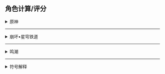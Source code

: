 ## 角色计算/评分

<details><summary>原神</summary>

> 排名不分前后 按`Ctrl + F`可以进行搜索

|角色名字|基础计算|超全计算|基础评分|自适应评分|自定义|头像|
|:-----|:----:|:----:|:----:|:----:|:----:|:----:|
|艾梅莉埃|×|×|×|×|×|![头像](https://gitee.com/liangshi233/panel-img/raw/master/PanelCalc/艾梅莉埃/side.webp)|
|克洛琳德|√|√|√|×|√|![头像](https://gitee.com/liangshi233/panel-img/raw/master/PanelCalc/克洛琳德/side.webp)|
|赛索斯|√|×|√|×|√|![头像](https://gitee.com/liangshi233/panel-img/raw/master/PanelCalc/赛索斯/side.webp)|
|希格雯|√|√|√|×|√|![头像](https://gitee.com/liangshi233/panel-img/raw/master/PanelCalc/希格雯/side.webp)|
|阿蕾奇诺|√|√|√|×|√|![头像](https://gitee.com/liangshi233/panel-img/raw/master/PanelCalc/阿蕾奇诺/side.webp)|
|千织|√|√|√|√|√|![头像](https://gitee.com/liangshi233/panel-img/raw/master/PanelCalc/千织/side.WEBP)|
|闲云|√|√|√|×|√|![头像](https://gitee.com/liangshi233/panel-img/raw/master/PanelCalc/闲云/side.webp)|
|嘉明|√|×|√|×|×|![头像](https://gitee.com/liangshi233/panel-img/raw/master/PanelCalc/嘉明/side.webp)|
|夏沃蕾|√|×|√|×|×|![头像](https://gitee.com/liangshi233/panel-img/raw/master/PanelCalc/夏沃蕾/side.webp)|
|娜维娅|√|×|√|×|×|![头像](https://gitee.com/liangshi233/panel-img/raw/master/PanelCalc/娜维娅/side.webp)|
|芙宁娜|√|√|√|×|×|![头像](https://gitee.com/liangshi233/panel-img/raw/master/PanelCalc/芙宁娜/side.webp)|
|夏洛蒂|√|×|√|×|×|![头像](https://gitee.com/liangshi233/panel-img/raw/master/PanelCalc/夏洛蒂/side.webp)|
|莱欧斯利|√|×|√|×|×|![头像](https://gitee.com/liangshi233/panel-img/raw/master/PanelCalc/莱欧斯利/side.webp)|
|那维莱特|√|×|√|×|×|![头像](https://gitee.com/liangshi233/panel-img/raw/master/PanelCalc/那维莱特/side.webp)|
|菲米尼|√|×|√|×|×|![头像](https://gitee.com/liangshi233/panel-img/raw/master/PanelCalc/菲米尼/side.webp)|
|林尼|√|×|√|×|×|![头像](https://gitee.com/liangshi233/panel-img/raw/master/PanelCalc/林尼/side.webp)|
|琳妮特|√|×|√|×|×|![头像](https://gitee.com/liangshi233/panel-img/raw/master/PanelCalc/琳妮特/side.webp)|
|绮良良|√|×|√|×|×|![头像](https://gitee.com/liangshi233/panel-img/raw/master/PanelCalc/绮良良/side.webp)|
|白术|√|×|√|×|×|![头像](https://gitee.com/liangshi233/panel-img/raw/master/PanelCalc/白术/side.webp)|
|卡维|√|×|√|×|×|![头像](https://gitee.com/liangshi233/panel-img/raw/master/PanelCalc/卡维/side.webp)|
|米卡|√|×|√|×|×|![头像](https://gitee.com/liangshi233/panel-img/raw/master/PanelCalc/米卡/side.webp)|
|迪希雅|√|√|√|×|√|![头像](https://gitee.com/liangshi233/panel-img/raw/master/PanelCalc/迪希雅/side.webp)|
|艾尔海森|√|×|√|×|×|![头像](https://gitee.com/liangshi233/panel-img/raw/master/PanelCalc/艾尔海森/side.webp)|
|瑶瑶|√|√|√|×|×|![头像](https://gitee.com/liangshi233/panel-img/raw/master/PanelCalc/瑶瑶/side.webp)|
|流浪者|√|×|√|×|×|![头像](https://gitee.com/liangshi233/panel-img/raw/master/PanelCalc/流浪者/side.webp)|
|珐露珊|√|×|√|×|×|![头像](https://gitee.com/liangshi233/panel-img/raw/master/PanelCalc/珐露珊/side.webp)|
|莱依拉|√|×|√|×|×|![头像](https://gitee.com/liangshi233/panel-img/raw/master/PanelCalc/莱依拉/side.webp)|
|纳西妲|√|×|√|×|×|![头像](https://gitee.com/liangshi233/panel-img/raw/master/PanelCalc/纳西妲/side.webp)|
|妮露|√|√|√|√|√|![头像](https://gitee.com/liangshi233/panel-img/raw/master/PanelCalc/妮露/side.webp)|
|赛诺|√|×|√|×|×|![头像](https://gitee.com/liangshi233/panel-img/raw/master/PanelCalc/赛诺/side.webp)|
|坎蒂丝|√|×|√|×|×|![头像](https://gitee.com/liangshi233/panel-img/raw/master/PanelCalc/坎蒂丝/side.webp)|
|提纳里|√|√|√|×|√|![头像](https://gitee.com/liangshi233/panel-img/raw/master/PanelCalc/提纳里/side.webp)|
|多莉|√|×|√|×|×|![头像](https://gitee.com/liangshi233/panel-img/raw/master/PanelCalc/多莉/side.webp)|
|柯莱|√|×|√|×|×|![头像](https://gitee.com/liangshi233/panel-img/raw/master/PanelCalc/柯莱/side.webp)|
|鹿野院平藏|√|×|√|×|×|![头像](https://gitee.com/liangshi233/panel-img/raw/master/PanelCalc/鹿野院平藏/side.webp)|
|久岐忍|√|×|√|×|√|![头像](https://gitee.com/liangshi233/panel-img/raw/master/PanelCalc/久岐忍/side.webp)|
|夜兰|√|√|√|×|×|![头像](https://gitee.com/liangshi233/panel-img/raw/master/PanelCalc/夜兰/side.webp)|
|神里绫人|√|×|√|×|×|![头像](https://gitee.com/liangshi233/panel-img/raw/master/PanelCalc/神里绫人/side.webp)|
|八重神子|√|√|√|×|√|![头像](https://gitee.com/liangshi233/panel-img/raw/master/PanelCalc/八重神子/side.webp)|
|申鹤|√|×|√|×|×|![头像](https://gitee.com/liangshi233/panel-img/raw/master/PanelCalc/申鹤/side.webp)|
|云堇|√|√|√|×|×|![头像](https://gitee.com/liangshi233/panel-img/raw/master/PanelCalc/云堇/side.webp)|
|荒泷一斗|√|×|√|×|×|![头像](https://gitee.com/liangshi233/panel-img/raw/master/PanelCalc/荒泷一斗/side.webp)|
|五郎|√|×|√|×|×|![头像](https://gitee.com/liangshi233/panel-img/raw/master/PanelCalc/五郎/side.webp)|
|托马|√|×|√|×|×|![头像](https://gitee.com/liangshi233/panel-img/raw/master/PanelCalc/托马/side.webp)|
|珊瑚宫心海|√|×|√|×|×|![头像](https://gitee.com/liangshi233/panel-img/raw/master/PanelCalc/珊瑚宫心海/side.webp)|
|雷电将军|√|×|√|×|√|![头像](https://gitee.com/liangshi233/panel-img/raw/master/PanelCalc/雷电将军/side.webp)|
|九条裟罗|√|×|√|×|×|![头像](https://gitee.com/liangshi233/panel-img/raw/master/PanelCalc/九条裟罗/side.webp)|
|埃洛伊|√|×|√|×|×|![头像](https://gitee.com/liangshi233/panel-img/raw/master/PanelCalc/埃洛伊/side.webp)|
|早柚|√|√|√|×|×|![头像](https://gitee.com/liangshi233/panel-img/raw/master/PanelCalc/早柚/side.webp)|
|宵宫|√|×|√|×|×|![头像](https://gitee.com/liangshi233/panel-img/raw/master/PanelCalc/宵宫/side.webp)|
|神里绫华|√|×|√|×|×|![头像](https://gitee.com/liangshi233/panel-img/raw/master/PanelCalc/神里绫华/side.webp)|
|枫原万叶|√|×|√|×|×|![头像](https://gitee.com/liangshi233/panel-img/raw/master/PanelCalc/枫原万叶/side.webp)|
|优菈|√|√|√|×|×|![头像](https://gitee.com/liangshi233/panel-img/raw/master/PanelCalc/优菈/side.webp)|
|烟绯|√|√|√|×|√|![头像](https://gitee.com/liangshi233/panel-img/raw/master/PanelCalc/烟绯/side.webp)|
|罗莎莉亚|√|×|√|×|×|![头像](https://gitee.com/liangshi233/panel-img/raw/master/PanelCalc/罗莎莉亚/side.webp)|
|胡桃|√|√|√|×|√|![头像](https://gitee.com/liangshi233/panel-img/raw/master/PanelCalc/胡桃/side.webp)|
|魈|√|×|√|×|×|![头像](https://gitee.com/liangshi233/panel-img/raw/master/PanelCalc/魈/side.webp)|
|甘雨|√|×|√|×|×|![头像](https://gitee.com/liangshi233/panel-img/raw/master/PanelCalc/甘雨/side.webp)|
|阿贝多|√|×|√|×|×|![头像](https://gitee.com/liangshi233/panel-img/raw/master/PanelCalc/阿贝多/side.webp)|
|钟离|√|√|√|×|√|![头像](https://gitee.com/liangshi233/panel-img/raw/master/PanelCalc/钟离/side.webp)|
|辛焱|√|×|√|×|×|![头像](https://gitee.com/liangshi233/panel-img/raw/master/PanelCalc/辛焱/side.webp)|
|达达利亚|√|×|√|×|×|![头像](https://gitee.com/liangshi233/panel-img/raw/master/PanelCalc/达达利亚/side.webp)|
|迪奥娜|√|×|√|×|×|![头像](https://gitee.com/liangshi233/panel-img/raw/master/PanelCalc/迪奥娜/side.webp)|
|可莉|√|×|√|×|×|![头像](https://gitee.com/liangshi233/panel-img/raw/master/PanelCalc/可莉/side.webp)|
|温迪|√|√|√|×|√|![头像](https://gitee.com/liangshi233/panel-img/raw/master/PanelCalc/温迪/side.webp)|
|砂糖|√|×|√|×|×|![头像](https://gitee.com/liangshi233/panel-img/raw/master/PanelCalc/砂糖/side.webp)|
|刻晴|√|√|√|×|√|![头像](https://gitee.com/liangshi233/panel-img/raw/master/PanelCalc/刻晴/side.webp)|
|莫娜|√|√|√|×|√|![头像](https://gitee.com/liangshi233/panel-img/raw/master/PanelCalc/莫娜/side.webp)|
|重云|√|√|√|√|√|![头像](https://gitee.com/liangshi233/panel-img/raw/master/PanelCalc/重云/side.webp)|
|七七|√|√|√|×|√|![头像](https://gitee.com/liangshi233/panel-img/raw/master/PanelCalc/七七/side.webp)|
|诺艾尔|√|×|√|×|×|![头像](https://gitee.com/liangshi233/panel-img/raw/master/PanelCalc/诺艾尔/side.webp)|
|班尼特|√|×|√|×|×|![头像](https://gitee.com/liangshi233/panel-img/raw/master/PanelCalc/班尼特/side.webp)|
|菲谢尔|√|×|√|×|×|![头像](https://gitee.com/liangshi233/panel-img/raw/master/PanelCalc/菲谢尔/side.webp)|
|凝光|√|×|√|×|×|![头像](https://gitee.com/liangshi233/panel-img/raw/master/PanelCalc/凝光/side.webp)|
|行秋|√|×|√|×|×|![头像](https://gitee.com/liangshi233/panel-img/raw/master/PanelCalc/行秋/side.webp)|
|北斗|√|×|√|×|×|![头像](https://gitee.com/liangshi233/panel-img/raw/master/PanelCalc/北斗/side.webp)|
|香菱|√|×|√|×|×|![头像](https://gitee.com/liangshi233/panel-img/raw/master/PanelCalc/香菱/side.webp)|
|安柏|√|×|√|×|×|![头像](https://gitee.com/liangshi233/panel-img/raw/master/PanelCalc/安柏/side.webp)|
|雷泽|√|×|√|×|×|![头像](https://gitee.com/liangshi233/panel-img/raw/master/PanelCalc/雷泽/side.webp)|
|迪卢克|√|√|√|×|√|![头像](https://gitee.com/liangshi233/panel-img/raw/master/PanelCalc/迪卢克/side.webp)|
|凯亚|√|×|√|×|×|![头像](https://gitee.com/liangshi233/panel-img/raw/master/PanelCalc/凯亚/side.webp)|
|芭芭拉|√|×|√|×|×|![头像](https://gitee.com/liangshi233/panel-img/raw/master/PanelCalc/芭芭拉/side.webp)|
|丽莎|√|×|√|×|×|![头像](https://gitee.com/liangshi233/panel-img/raw/master/PanelCalc/丽莎/side.webp)|
|琴|√|√|√|×|√|![头像](https://gitee.com/liangshi233/panel-img/raw/master/PanelCalc/琴/side.webp)|
---
|主角属性|基础计算|超全计算|基础评分|自适应评分|自定义|图标|
|:-----|:----:|:----:|:----:|:----:|:----:|:----:|
|风|√|×|√|×|√|![图标](https://gitee.com/liangshi233/panel-img/raw/master/PanelCalc/风主/side.png)|
|岩|√|×|√|×|√|![图标](https://gitee.com/liangshi233/panel-img/raw/master/PanelCalc/岩主/side.png)|
|雷|√|×|√|×|√|![图标](https://gitee.com/liangshi233/panel-img/raw/master/PanelCalc/雷主/side.png)|
|草|√|×|√|×|√|![图标](https://gitee.com/liangshi233/panel-img/raw/master/PanelCalc/草主/side.png)|
|水|√|×|√|×|√|![图标](https://gitee.com/liangshi233/panel-img/raw/master/PanelCalc/水主/side.png)|
|火|×|×|×|×|×|![图标](https://gitee.com/liangshi233/panel-img/raw/master/PanelCalc/火主/side.png)|
|冰|×|×|×|×|×|![图标](https://gitee.com/liangshi233/panel-img/raw/master/PanelCalc/冰主/side.png)|
|无|√|×|√|×|√|![图标](https://gitee.com/liangshi233/panel-img/raw/master/PanelCalc/无主/side.png)|
</details>

---

<details><summary>崩坏•星穹铁道</summary>

> 排名不分前后 按`Ctrl + F`可以进行搜索

|角色名字|基础计算|超全计算|基础评分|自适应评分|自定义|头像|
|:-----|:----:|:----:|:----:|:----:|:----:|:----:|
|云璃|×|×|×|/|×|![头像](https://gitee.com/liangshi233/panel-img/raw/master/PanelCalc/云璃/face.png)|
|椒丘|!|×|×|/|×|![头像](https://gitee.com/liangshi233/panel-img/raw/master/PanelCalc/椒丘/face.png)|
|流萤|√|×|×|/|√|![头像](https://gitee.com/liangshi233/panel-img/raw/master/PanelCalc/流萤/face.png)|
|翡翠|√|×|×|/|√|![头像](https://gitee.com/liangshi233/panel-img/raw/master/PanelCalc/翡翠/face.png)|
|波提欧|√|×|×|/|√|![头像](https://gitee.com/liangshi233/panel-img/raw/master/PanelCalc/波提欧/face.png)|
|知更鸟|√|×|×|/|√|![头像](https://gitee.com/liangshi233/panel-img/raw/master/PanelCalc/知更鸟/face.png)|
|黄泉|√|×|×|/|√|![头像](https://gitee.com/liangshi233/panel-img/raw/master/PanelCalc/黄泉/face.png)|
|加拉赫|√|×|×|/|√|![头像](https://gitee.com/liangshi233/panel-img/raw/master/PanelCalc/加拉赫/face.png)|
|花火|√|×|×|/|√|![头像](https://gitee.com/liangshi233/panel-img/raw/master/PanelCalc/花火/face.png)|
|黑天鹅|√|×|×|/|×|![头像](https://gitee.com/liangshi233/panel-img/raw/master/PanelCalc/黑天鹅/face.png)|
|米沙|√|×|×|/|×|![头像](https://gitee.com/liangshi233/panel-img/raw/master/PanelCalc/米沙/face.png)|
|真理医生|√|×|×|/|×|![头像](https://gitee.com/liangshi233/panel-img/raw/master/PanelCalc/真理医生/face.png)|
|阮•梅|√|×|×|/|×|![头像](https://gitee.com/liangshi233/panel-img/raw/master/PanelCalc/阮•梅/face.png)|
|雪衣|√|×|×|/|×|![头像](https://gitee.com/liangshi233/panel-img/raw/master/PanelCalc/雪衣/face.png)|
|银枝|√|×|×|/|×|![头像](https://gitee.com/liangshi233/panel-img/raw/master/PanelCalc/银枝/face.png)|
|寒鸦|√|×|×|/|×|![头像](https://gitee.com/liangshi233/panel-img/raw/master/PanelCalc/寒鸦/face.png)|
|藿藿|√|×|×|/|×|![头像](https://gitee.com/liangshi233/panel-img/raw/master/PanelCalc/藿藿/face.png)|
|托帕&账账|√|×|×|/|×|![头像](https://gitee.com/liangshi233/panel-img/raw/master/PanelCalc/托帕&账账/face.png)|
|桂乃芬|√|×|×|/|×|![头像](https://gitee.com/liangshi233/panel-img/raw/master/PanelCalc/桂乃芬/face.png)|
|镜流|√|×|×|/|×|![头像](https://gitee.com/liangshi233/panel-img/raw/master/PanelCalc/镜流/face.png)|
|符玄|√|×|×|/|×|![头像](https://gitee.com/liangshi233/panel-img/raw/master/PanelCalc/符玄/face.png)|
|玲可|√|×|×|/|×|![头像](https://gitee.com/liangshi233/panel-img/raw/master/PanelCalc/玲可/face.png)|
|丹恒•饮月|√|×|×|/|×|![头像](https://gitee.com/liangshi233/panel-img/raw/master/PanelCalc/丹恒•饮月/face.png)|
|卡芙卡|√|×|×|/|×|![头像](https://gitee.com/liangshi233/panel-img/raw/master/PanelCalc/卡芙卡/face.png)|
|卢卡|√|×|×|/|×|![头像](https://gitee.com/liangshi233/panel-img/raw/master/PanelCalc/卢卡/face.png)|
|刃|√|×|×|/|×|![头像](https://gitee.com/liangshi233/panel-img/raw/master/PanelCalc/刃/face.png)|
|罗刹|√|×|×|/|×|![头像](https://gitee.com/liangshi233/panel-img/raw/master/PanelCalc/罗刹/face.png)|
|驭空|√|×|×|/|×|![头像](https://gitee.com/liangshi233/panel-img/raw/master/PanelCalc/驭空/face.png)|
|景元|√|×|×|/|×|![头像](https://gitee.com/liangshi233/panel-img/raw/master/PanelCalc/景元/face.png)|
|银狼|√|×|×|/|×|![头像](https://gitee.com/liangshi233/panel-img/raw/master/PanelCalc/银狼/face.png)|
|希儿|√|×|×|/|√|![头像](https://gitee.com/liangshi233/panel-img/raw/master/PanelCalc/希儿/face.png)|
|彦卿|√|×|×|/|×|![头像](https://gitee.com/liangshi233/panel-img/raw/master/PanelCalc/彦卿/face.png)|
|白露|√|×|×|/|×|![头像](https://gitee.com/liangshi233/panel-img/raw/master/PanelCalc/白露/face.png)|
|姬子|√|×|×|/|×|![头像](https://gitee.com/liangshi233/panel-img/raw/master/PanelCalc/姬子/face.png)|
|杰帕德|√|×|×|/|×|![头像](https://gitee.com/liangshi233/panel-img/raw/master/PanelCalc/杰帕德/face.png)|
|克拉拉|√|×|×|/|√|![头像](https://gitee.com/liangshi233/panel-img/raw/master/PanelCalc/克拉拉/face.png)|
|瓦尔特|√|×|×|/|×|![头像](https://gitee.com/liangshi233/panel-img/raw/master/PanelCalc/瓦尔特/face.png)|
|布洛妮娅|√|×|×|/|×|![头像](https://gitee.com/liangshi233/panel-img/raw/master/PanelCalc/布洛妮娅/face.png)|
|停云|√|×|×|/|×|![头像](https://gitee.com/liangshi233/panel-img/raw/master/PanelCalc/停云/face.png)|
|青雀|√|×|×|/|×|![头像](https://gitee.com/liangshi233/panel-img/raw/master/PanelCalc/青雀/face.png)|
|黑塔|√|×|×|/|×|![头像](https://gitee.com/liangshi233/panel-img/raw/master/PanelCalc/黑塔/face.png)|
|阿兰|√|×|×|/|×|![头像](https://gitee.com/liangshi233/panel-img/raw/master/PanelCalc/阿兰/face.png)|
|素裳|√|×|×|/|×|![头像](https://gitee.com/liangshi233/panel-img/raw/master/PanelCalc/素裳/face.png)|
|娜塔莎|√|×|×|/|×|![头像](https://gitee.com/liangshi233/panel-img/raw/master/PanelCalc/娜塔莎/face.png)|
|希露瓦|√|×|×|/|×|![头像](https://gitee.com/liangshi233/panel-img/raw/master/PanelCalc/希露瓦/face.png)|
|桑博|√|×|×|/|×|![头像](https://gitee.com/liangshi233/panel-img/raw/master/PanelCalc/桑博/face.png)|
|虎克|√|×|×|/|×|![头像](https://gitee.com/liangshi233/panel-img/raw/master/PanelCalc/虎克/face.png)|
|丹恒|√|×|×|/|×|![头像](https://gitee.com/liangshi233/panel-img/raw/master/PanelCalc/丹恒/face.png)|
|佩拉|√|×|×|/|×|![头像](https://gitee.com/liangshi233/panel-img/raw/master/PanelCalc/佩拉/face.png)|
|艾丝妲|√|×|×|/|×|![头像](https://gitee.com/liangshi233/panel-img/raw/master/PanelCalc/艾丝妲/face.png)|
|三月七|√|×|×|/|×|![头像](https://gitee.com/liangshi233/panel-img/raw/master/PanelCalc/三月七/face.png)|
---
|主角命途|基础计算|超全计算|基础评分|自适应评分|自定义|头像|
|:-----|:----:|:----:|:----:|:----:|:----:|:----:|
|毁灭|√|×|×|/|√|![图标](https://gitee.com/liangshi233/panel-img/raw/master/PanelCalc/开拓者•毁灭/face.png)|
|存护|√|×|×|/|√|![图标](https://gitee.com/liangshi233/panel-img/raw/master/PanelCalc/开拓者•存护/face.png)|
|同谐|√|×|×|/|√|![图标](https://gitee.com/liangshi233/panel-img/raw/master/PanelCalc/开拓者•同谐/face.png)|
|丰饶|×|×|×|/|×|![图标](https://gitee.com/liangshi233/panel-img/raw/master/PanelCalc/开拓者•丰饶/face.png)|
|巡猎|×|×|×|/|×|![图标](https://gitee.com/liangshi233/panel-img/raw/master/PanelCalc/开拓者•巡猎/face.png)|
|虚无|×|×|×|/|×|![图标](https://gitee.com/liangshi233/panel-img/raw/master/PanelCalc/开拓者•虚无/face.png)|
|智识|×|×|×|/|×|![图标](https://gitee.com/liangshi233/panel-img/raw/master/PanelCalc/开拓者•智识/face.png)|
</details>

---

<details><summary>鸣潮</summary>

> 排名不分前后 按`Ctrl + F`可以进行搜索

> 此内容暂缓更新

|角色名字|基础计算|超全计算|基础评分|自适应评分|自定义|头像|
|:-----|:----:|:----:|:----:|:----:|:----:|:----:|
|忌炎|×|×|×|/|×|![头像](https://gitee.com/liangshi233/panel-img/raw/master/PanelCalc/忌炎/face.png)|
|鉴心|×|×|×|/|×|![头像](https://gitee.com/liangshi233/panel-img/raw/master/PanelCalc/鉴心/face.png)|
|卡卡罗|×|×|×|/|×|![头像](https://gitee.com/liangshi233/panel-img/raw/master/PanelCalc/卡卡罗/face.png)|
|安可|×|×|×|/|×|![头像](https://gitee.com/liangshi233/panel-img/raw/master/PanelCalc/安可/face.png)|
|维里奈|×|×|×|/|×|![头像](https://gitee.com/liangshi233/panel-img/raw/master/PanelCalc/维里奈/face.png)|
|凌阳|×|×|×|/|×|![头像](https://gitee.com/liangshi233/panel-img/raw/master/PanelCalc/凌阳/face.png)|
|秧秧|×|×|×|/|×|![头像](https://gitee.com/liangshi233/panel-img/raw/master/PanelCalc/秧秧/face.png)|
|白芷|×|×|×|/|×|![头像](https://gitee.com/liangshi233/panel-img/raw/master/PanelCalc/白芷/face.png)|
|炽霞|×|×|×|/|×|![头像](https://gitee.com/liangshi233/panel-img/raw/master/PanelCalc/炽霞/face.png)|
|散华|×|×|×|/|×|![头像](https://gitee.com/liangshi233/panel-img/raw/master/PanelCalc/散华/face.png)|
|秋水|×|×|×|/|×|![头像](https://gitee.com/liangshi233/panel-img/raw/master/PanelCalc/秋水/face.png)|
|丹瑾|×|×|×|/|×|![头像](https://gitee.com/liangshi233/panel-img/raw/master/PanelCalc/丹瑾/face.png)|
|莫特斐|×|×|×|/|×|![头像](https://gitee.com/liangshi233/panel-img/raw/master/PanelCalc/莫特斐/face.png)|
|渊武|×|×|×|/|×|![头像](https://gitee.com/liangshi233/panel-img/raw/master/PanelCalc/渊武/face.png)|
|桃祈|×|×|×|/|×|![头像](https://gitee.com/liangshi233/panel-img/raw/master/PanelCalc/桃祈/face.png)|

---

|主角属性|基础计算|超全计算|基础评分|自适应评分|自定义|头像|
|:-----|:----:|:----:|:----:|:----:|:----:|:----:|
|衍射|×|×|×|/|×|![头像](https://gitee.com/liangshi233/panel-img/raw/master/PanelCalc/漂泊者-衍射/face.png)|
|湮灭|×|×|×|/|×|![头像](https://gitee.com/liangshi233/panel-img/raw/master/PanelCalc/漂泊者-湮灭/face.png)|
|热熔|×|×|×|/|×|![头像](https://gitee.com/liangshi233/panel-img/raw/master/PanelCalc/漂泊者-热熔/face.png)|
|冷凝|×|×|×|/|×|![头像](https://gitee.com/liangshi233/panel-img/raw/master/PanelCalc/漂泊者-冷凝/face.png)|
|导电|×|×|×|/|×|![头像](https://gitee.com/liangshi233/panel-img/raw/master/PanelCalc/漂泊者-导电/face.png)|
|气动|×|×|×|/|×|![头像](https://gitee.com/liangshi233/panel-img/raw/master/PanelCalc/漂泊者-气动/face.png)|

</details>

---
<details><summary>符号解释</summary>

|符号|解释|
|:-----:|:----:|
|√|已经支持或已经适配的内容|
|!|已经支持或已经适配但未在游戏内实装可能过时的内容|
|×|暂未支持或暂未适配会在未来更新的内容|
|~|已经在制作中但未制作完成或未适配的内容|
|*|不完全支持或不完全适配的内容|
|/|不支持或不适配且未来没有计划更新的内容|

</details>